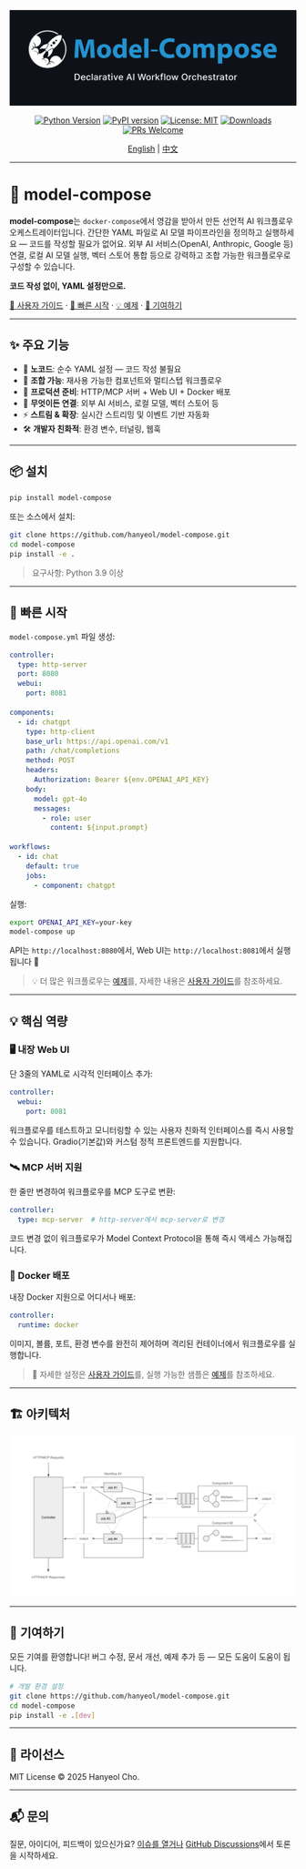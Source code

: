 <div align="center">

![model-compose - 선언적 AI 워크플로우 오케스트레이터](docs/images/main-banner.png)

[![Python Version](https://img.shields.io/badge/python-3.9+-blue.svg)](https://python.org)
[![PyPI version](https://img.shields.io/pypi/v/model-compose.svg)](https://pypi.org/project/model-compose/)
[![License: MIT](https://img.shields.io/badge/License-MIT-yellow.svg)](https://opensource.org/licenses/MIT)
[![Downloads](https://pepy.tech/badge/model-compose)](https://pepy.tech/project/model-compose)
[![PRs Welcome](https://img.shields.io/badge/PRs-welcome-brightgreen.svg)](http://makeapullrequest.com)

[English](README.md) | [中文](README.zh-cn.md)

</div>

---

# 🤖 model-compose

**model-compose**는 `docker-compose`에서 영감을 받아서 만든 선언적 AI 워크플로우 오케스트레이터입니다. 간단한 YAML 파일로 AI 모델 파이프라인을 정의하고 실행하세요 — 코드를 작성할 필요가 없어요. 외부 AI 서비스(OpenAI, Anthropic, Google 등) 연결, 로컬 AI 모델 실행, 벡터 스토어 통합 등으로 강력하고 조합 가능한 워크플로우로 구성할 수 있습니다.

**코드 작성 없이, YAML 설정만으로.**

[📖 사용자 가이드](docs/user-guide/ko/README.md) · [🚀 빠른 시작](#-빠른-시작) · [💡 예제](examples/README.ko.md) · [🤝 기여하기](#-기여하기)

</div>

---

## ✨ 주요 기능

- 🎨 **노코드**: 순수 YAML 설정 — 코드 작성 불필요
- 🔄 **조합 가능**: 재사용 가능한 컴포넌트와 멀티스텝 워크플로우
- 🚀 **프로덕션 준비**: HTTP/MCP 서버 + Web UI + Docker 배포
- 🔌 **무엇이든 연결**: 외부 AI 서비스, 로컬 모델, 벡터 스토어 등
- ⚡ **스트림 & 확장**: 실시간 스트리밍 및 이벤트 기반 자동화
- 🛠️ **개발자 친화적**: 환경 변수, 터널링, 웹훅

---


## 📦 설치

```bash
pip install model-compose
```

또는 소스에서 설치:

```bash
git clone https://github.com/hanyeol/model-compose.git
cd model-compose
pip install -e .
```

> 요구사항: Python 3.9 이상

---

## 🚀 빠른 시작

`model-compose.yml` 파일 생성:

```yaml
controller:
  type: http-server
  port: 8080
  webui:
    port: 8081

components:
  - id: chatgpt
    type: http-client
    base_url: https://api.openai.com/v1
    path: /chat/completions
    method: POST
    headers:
      Authorization: Bearer ${env.OPENAI_API_KEY}
    body:
      model: gpt-4o
      messages:
        - role: user
          content: ${input.prompt}

workflows:
  - id: chat
    default: true
    jobs:
      - component: chatgpt
```

실행:

```bash
export OPENAI_API_KEY=your-key
model-compose up
```

API는 `http://localhost:8080`에서, Web UI는 `http://localhost:8081`에서 실행됩니다 🎉

> 💡 더 많은 워크플로우는 [예제](examples/README.ko.md)를, 자세한 내용은 [사용자 가이드](docs/user-guide/ko/README.md)를 참조하세요.

---
## 💡 핵심 역량

### 🖥️ 내장 Web UI
단 3줄의 YAML로 시각적 인터페이스 추가:
```yaml
controller:
  webui:
    port: 8081
```
워크플로우를 테스트하고 모니터링할 수 있는 사용자 친화적 인터페이스를 즉시 사용할 수 있습니다. Gradio(기본값)와 커스텀 정적 프론트엔드를 지원합니다.

### 🛰️ MCP 서버 지원
한 줄만 변경하여 워크플로우를 MCP 도구로 변환:
```yaml
controller:
  type: mcp-server  # http-server에서 mcp-server로 변경
```
코드 변경 없이 워크플로우가 Model Context Protocol을 통해 즉시 액세스 가능해집니다.

### 🐳 Docker 배포
내장 Docker 지원으로 어디서나 배포:
```yaml
controller:
  runtime: docker
```
이미지, 볼륨, 포트, 환경 변수를 완전히 제어하며 격리된 컨테이너에서 워크플로우를 실행합니다.

> 📖 자세한 설정은 [사용자 가이드](docs/user-guide/ko/README.md)를, 실행 가능한 샘플은 [예제](examples/README.ko.md)를 참조하세요.

---
## 🏗 아키텍처

![아키텍처 다이어그램](docs/images/architecture-diagram.png)

---

## 🤝 기여하기
모든 기여를 환영합니다!
버그 수정, 문서 개선, 예제 추가 등 — 모든 도움이 도움이 됩니다.

```bash
# 개발 환경 설정
git clone https://github.com/hanyeol/model-compose.git
cd model-compose
pip install -e .[dev]
```

---

## 📄 라이선스
MIT License © 2025 Hanyeol Cho.

---

## 📬 문의
질문, 아이디어, 피드백이 있으신가요? [이슈를 열거나](https://github.com/hanyeol/model-compose/issues) [GitHub Discussions](https://github.com/hanyeol/model-compose/discussions)에서 토론을 시작하세요.

